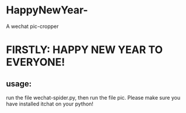 # HappyNewYear-
A wechat pic-cropper
# FIRSTLY: HAPPY NEW YEAR TO EVERYONE!
## usage:
run the file wechat-spider.py, then run the file pic. Please make sure you have installed itchat on your python!

